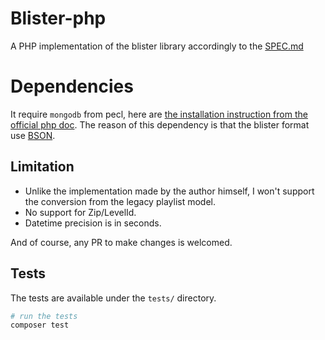 # Blister-php

A PHP implementation of the blister library accordingly to the [SPEC.md](https://github.com/lolPants/Blister/blob/master/SPEC.md)

# Dependencies

It require `mongodb` from pecl, here are [the installation instruction from the official php doc](https://www.php.net/manual/en/mongodb.installation.pecl.php).
The reason of this dependency is that the blister format use [BSON](http://bsonspec.org/).

## Limitation

- Unlike the implementation made by the author himself, I won't support the conversion from the legacy playlist model.
- No support for Zip/LevelId.
- Datetime precision is in seconds.

And of course, any PR to make changes is welcomed.

## Tests
The tests are available under the `tests/` directory.

```bash
# run the tests
composer test
```